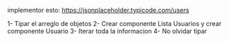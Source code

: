 implementor esto: https://jsonplaceholder.typicode.com/users

1- Tipar el arreglo de objetos
2- Crear componente Lista Usuarios y crear componente Usuario
3- Iterar toda la informacion
4- No olvidar tipar